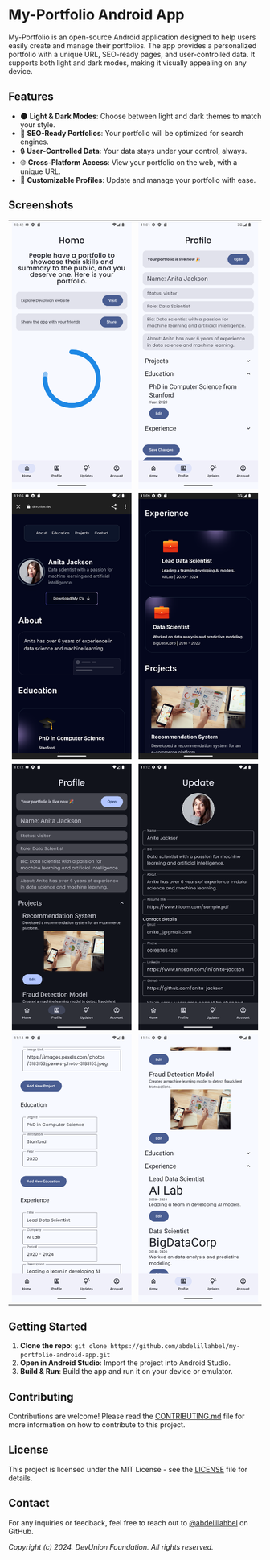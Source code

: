 # My-Portfolio Android App

My-Portfolio is an open-source Android application designed to help users easily create and manage
their portfolios. The app provides a personalized portfolio with a unique URL, SEO-ready pages, and
user-controlled data. It supports both light and dark modes, making it visually appealing on any
device.

## Features

- 🌑 **Light & Dark Modes**: Choose between light and dark themes to match your style.
- 🚀 **SEO-Ready Portfolios**: Your portfolio will be optimized for search engines.
- 🔒 **User-Controlled Data**: Your data stays under your control, always.
- 🌐 **Cross-Platform Access**: View your portfolio on the web, with a unique URL.
- 🎨 **Customizable Profiles**: Update and manage your portfolio with ease.

## Screenshots

<table>
  <tr>
    <td><img src="screenshots/Screenshot_20240828_224302.png" alt="Screenshot 1" style="width:100%; max-width:720px;"/></td>
    <td><img src="screenshots/Screenshot_20240828_230204.png" alt="Screenshot 2" style="width:100%; max-width:720px;"/></td>
  </tr>
  <tr>
    <td><img src="screenshots/Screenshot_20240828_230526.png" alt="Screenshot 3" style="width:100%; max-width:720px;"/></td>
    <td><img src="screenshots/Screenshot_20240828_231008.png" alt="Screenshot 4" style="width:100%; max-width:720px;"/></td>
  </tr>
  <tr>
    <td><img src="screenshots/Screenshot_20240828_231233.png" alt="Screenshot 5" style="width:100%; max-width:720px;"/></td>
    <td><img src="screenshots/Screenshot_20240828_231303.png" alt="Screenshot 6" style="width:100%; max-width:720px;"/></td>
  </tr>
  <tr>
    <td><img src="screenshots/Screenshot_20240828_231445.png" alt="Screenshot 7" style="width:100%; max-width:720px;"/></td>
    <td><img src="screenshots/Screenshot_20240828_231617.png" alt="Screenshot 8" style="width:100%; max-width:720px;"/></td>
  </tr>
</table>

## Getting Started

1. **Clone the repo**: `git clone https://github.com/abdelillahbel/my-portfolio-android-app.git`
2. **Open in Android Studio**: Import the project into Android Studio.
3. **Build & Run**: Build the app and run it on your device or emulator.

## Contributing

Contributions are welcome! Please read the [CONTRIBUTING.md](CONTRIBUTING.md) file for more
information on how to contribute to this project.

## License

This project is licensed under the MIT License - see the [LICENSE](LICENSE) file for details.

## Contact

For any inquiries or feedback, feel free to reach out
to [@abdelillahbel](https://github.com/abdelillahbel) on GitHub.

*Copyright (c) 2024. DevUnion Foundation. All rights reserved.*

